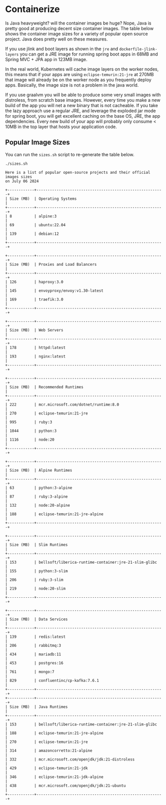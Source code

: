 # Containerize 

Is Java heavyweight? will the container images be huge? Nope, Java is pretty 
good at producing decent size container images. The table below shows the container 
image sizes for a variety of popular open source project. Java does pretty 
well on these measures. 

If you use jlink and boot layers as shown in the `jre` and `dockerfile-jlink-layers` 
you can get a JRE image for running spring boot apps in 68MB and 
Spring MVC + JPA app in 123MB image.

In the real world, Kubernetes will cache image layers on the worker nodes, this means
that if your apps are using `eclipse-temurin:21-jre` at 270MB that image will 
already be on the worker node as you frequently deploy apps. Basically,
the image size is not a problem in the java world.

If you use graalvm you will be able to produce some very small images with 
distroless, from scratch base images. However, every time you make a new build
of the app you will net a new binary that is not cacheable. If you take the 
lazy approach use a regular JRE, and leverage the exploded jar mode for 
spring boot, you will get excellent caching on the base OS, JRE, the app 
dependencies. Every new build of your app will probably
only consume < 10MB in the top layer that hosts your application code. 


## Popular Image Sizes 
You can run the `sizes.sh` script to re-generate the table below. 

```text
./sizes.sh

Here is a list of popular open-source projects and their official images sizes
on July 06 2024

+------------+---------------------------------------------------------+
| Size (MB)  | Operating Systems                                       |
+------------+---------------------------------------------------------+
| 8          | alpine:3                                                |
| 69         | ubuntu:22.04                                            |
| 139        | debian:12                                               |
+------------+---------------------------------------------------------+

+------------+---------------------------------------------------------+
| Size (MB)  | Proxies and Load Balancers                              |
+------------+---------------------------------------------------------+
| 126        | haproxy:3.0                                             |
| 145        | envoyproxy/envoy:v1.30-latest                           |
| 169        | traefik:3.0                                             |
+------------+---------------------------------------------------------+

+------------+---------------------------------------------------------+
| Size (MB)  | Web Servers                                             |
+------------+---------------------------------------------------------+
| 178        | httpd:latest                                            |
| 193        | nginx:latest                                            |
+------------+---------------------------------------------------------+

+------------+---------------------------------------------------------+
| Size (MB)  | Recommended Runtimes                                    |
+------------+---------------------------------------------------------+
| 222        | mcr.microsoft.com/dotnet/runtime:8.0                    |
| 270        | eclipse-temurin:21-jre                                  |
| 995        | ruby:3                                                  |
| 1044       | python:3                                                |
| 1116       | node:20                                                 |
+------------+---------------------------------------------------------+

+------------+---------------------------------------------------------+
| Size (MB)  | Alpine Runtimes                                         |
+------------+---------------------------------------------------------+
| 63         | python:3-alpine                                         |
| 87         | ruby:3-alpine                                           |
| 132        | node:20-alpine                                          |
| 188        | eclipse-temurin:21-jre-alpine                           |
+------------+---------------------------------------------------------+

+------------+---------------------------------------------------------+
| Size (MB)  | Slim Runtimes                                           |
+------------+---------------------------------------------------------+
| 153        | bellsoft/liberica-runtime-container:jre-21-slim-glibc   |
| 155        | python:3-slim                                           |
| 206        | ruby:3-slim                                             |
| 219        | node:20-slim                                            |
+------------+---------------------------------------------------------+

+------------+---------------------------------------------------------+
| Size (MB)  | Data Services                                           |
+------------+---------------------------------------------------------+
| 139        | redis:latest                                            |
| 206        | rabbitmq:3                                              |
| 434        | mariadb:11                                              |
| 453        | postgres:16                                             |
| 761        | mongo:7                                                 |
| 829        | confluentinc/cp-kafka:7.6.1                             |
+------------+---------------------------------------------------------+
+------------+---------------------------------------------------------+
| Size (MB)  | Java Runtimes                                           |
+------------+---------------------------------------------------------+
| 153        | bellsoft/liberica-runtime-container:jre-21-slim-glibc   |
| 188        | eclipse-temurin:21-jre-alpine                           |
| 270        | eclipse-temurin:21-jre                                  |
| 314        | amazoncorretto:21-alpine                                |
| 332        | mcr.microsoft.com/openjdk/jdk:21-distroless             |
| 429        | eclipse-temurin:21-jdk                                  |
| 346        | eclipse-temurin:21-jdk-alpine                           |
| 438        | mcr.microsoft.com/openjdk/jdk:21-ubuntu                 |
+------------+---------------------------------------------------------+
```
